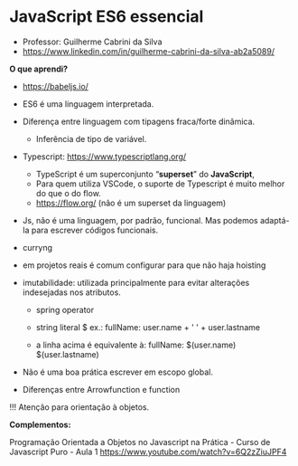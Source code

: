 # JavaScript ES6 essencial

- Professor: Guilherme Cabrini da Silva
- https://www.linkedin.com/in/guilherme-cabrini-da-silva-ab2a5089/



**O que aprendi?**

- https://babeljs.io/
- ES6 é uma linguagem interpretada.
- Diferença entre linguagem com tipagens fraca/forte dinâmica.
  - Inferência de tipo de variável.
- Typescript: https://www.typescriptlang.org/
  - TypeScript é um superconjunto “**superset**” do **JavaScript**,
  - Para quem utiliza VSCode, o suporte de Typescript é muito melhor do que o do flow.
  - https://flow.org/ (não é um superset da linguagem)
- Js, não é uma linguagem, por padrão, funcional. Mas podemos adaptá-la para escrever códigos funcionais.
- curryng
- em projetos reais é comum configurar para que não haja hoisting
- imutabilidade: utilizada principalmente para evitar alterações indesejadas nos atributos.

  - spring operator

  - string literal $ ex.: fullName: user.name + ' ' + user.lastname

  - a linha acima é equivalente à: fullName: $(user.name) $(user.lastname)
- Não é uma boa prática escrever em escopo global.
- Diferenças entre Arrowfunction e function

!!! Atenção para orientação à objetos.



**Complementos:**

Programação Orientada a Objetos no Javascript na Prática - Curso de Javascript Puro - Aula 1
https://www.youtube.com/watch?v=6Q2zZiuJPF4

